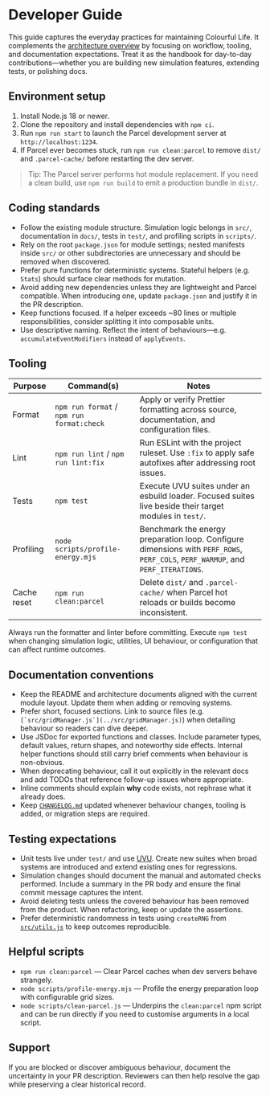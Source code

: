 # Developer Guide

This guide captures the everyday practices for maintaining Colourful Life. It
complements the [architecture overview](architecture-overview.md) by focusing on
workflow, tooling, and documentation expectations. Treat it as the handbook for
day-to-day contributions—whether you are building new simulation features,
extending tests, or polishing docs.

## Environment setup

1. Install Node.js 18 or newer.
2. Clone the repository and install dependencies with `npm ci`.
3. Run `npm run start` to launch the Parcel development server at
   `http://localhost:1234`.
4. If Parcel ever becomes stuck, run `npm run clean:parcel` to remove `dist/`
   and `.parcel-cache/` before restarting the dev server.

> Tip: The Parcel server performs hot module replacement. If you need a clean
> build, use `npm run build` to emit a production bundle in `dist/`.

## Coding standards

- Follow the existing module structure. Simulation logic belongs in `src/`,
  documentation in `docs/`, tests in `test/`, and profiling scripts in
  `scripts/`.
- Rely on the root `package.json` for module settings; nested manifests inside
  `src/` or other subdirectories are unnecessary and should be removed when
  discovered.
- Prefer pure functions for deterministic systems. Stateful helpers (e.g.
  `Stats`) should surface clear methods for mutation.
- Avoid adding new dependencies unless they are lightweight and Parcel
  compatible. When introducing one, update `package.json` and justify it in the
  PR description.
- Keep functions focused. If a helper exceeds ~80 lines or multiple
  responsibilities, consider splitting it into composable units.
- Use descriptive naming. Reflect the intent of behaviours—e.g.
  `accumulateEventModifiers` instead of `applyEvents`.

## Tooling

| Purpose     | Command(s)                                | Notes                                                                                                                            |
| ----------- | ----------------------------------------- | -------------------------------------------------------------------------------------------------------------------------------- |
| Format      | `npm run format` / `npm run format:check` | Apply or verify Prettier formatting across source, documentation, and configuration files.                                       |
| Lint        | `npm run lint` / `npm run lint:fix`       | Run ESLint with the project ruleset. Use `:fix` to apply safe autofixes after addressing root issues.                            |
| Tests       | `npm test`                                | Execute UVU suites under an esbuild loader. Focused suites live beside their target modules in `test/`.                          |
| Profiling   | `node scripts/profile-energy.mjs`         | Benchmark the energy preparation loop. Configure dimensions with `PERF_ROWS`, `PERF_COLS`, `PERF_WARMUP`, and `PERF_ITERATIONS`. |
| Cache reset | `npm run clean:parcel`                    | Delete `dist/` and `.parcel-cache/` when Parcel hot reloads or builds become inconsistent.                                       |

Always run the formatter and linter before committing. Execute `npm test` when
changing simulation logic, utilities, UI behaviour, or configuration that can
affect runtime outcomes.

## Documentation conventions

- Keep the README and architecture documents aligned with the current module
  layout. Update them when adding or removing systems.
- Prefer short, focused sections. Link to source files (e.g.
  ``[`src/gridManager.js`](../src/gridManager.js)``) when detailing behaviour so
  readers can dive deeper.
- Use JSDoc for exported functions and classes. Include parameter types,
  default values, return shapes, and noteworthy side effects. Internal helper
  functions should still carry brief comments when behaviour is non-obvious.
- When deprecating behaviour, call it out explicitly in the relevant docs and
  add TODOs that reference follow-up issues where appropriate.
- Inline comments should explain **why** code exists, not rephrase what it
  already does.
- Keep [`CHANGELOG.md`](../CHANGELOG.md) updated whenever behaviour changes,
  tooling is added, or migration steps are required.

## Testing expectations

- Unit tests live under `test/` and use [UVU](https://github.com/lukeed/uvu).
  Create new suites when broad systems are introduced and extend existing ones
  for regressions.
- Simulation changes should document the manual and automated checks performed.
  Include a summary in the PR body and ensure the final commit message captures
  the intent.
- Avoid deleting tests unless the covered behaviour has been removed from the
  product. When refactoring, keep or update the assertions.
- Prefer deterministic randomness in tests using `createRNG` from
  [`src/utils.js`](../src/utils.js) to keep outcomes reproducible.

## Helpful scripts

- `npm run clean:parcel` — Clear Parcel caches when dev servers behave
  strangely.
- `node scripts/profile-energy.mjs` — Profile the energy preparation loop with
  configurable grid sizes.
- `node scripts/clean-parcel.js` — Underpins the `clean:parcel` npm script and
  can be run directly if you need to customise arguments in a local script.

## Support

If you are blocked or discover ambiguous behaviour, document the uncertainty in
your PR description. Reviewers can then help resolve the gap while preserving a
clear historical record.
